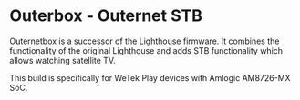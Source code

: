 # Outerbox - Outernet STB

Outernetbox is a successor of the Lighthouse firmware. It combines the
functionality of the original Lighthouse and adds STB functionality which
allows watching satellite TV.

This build is specifically for WeTek Play devices with Amlogic AM8726-MX SoC.

